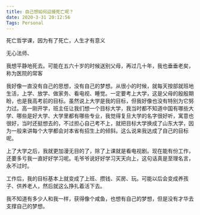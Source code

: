 ```yaml
---
title: 自己想如何迎接死亡呢？
date: 2020-3-31 20:12:56
Tags: Personal
---
```



死亡哲学课，因为有了死亡，人生才有意义

无心法师、

我想平静地死去。可能在五六十岁的时候送别父母，再过几十年，我也垂垂老矣，称为医院的常客



我好像一直没有自己的思想，没有自己的梦想。从很小的时候，就每天按部就班地生活，上学、放学、做家务、看电视、睡觉。一定要考上大学，这是父母的殷殷期盼，也是我高考前的目标。虽然说上大学是我的目标，但我好像也没有特别为它努力过。高一刚开学，班主任让我们想一个目标大学，我当时都不知道中国有哪些大学、哪些是好大学、大学里都有哪些专业，我觉得复旦大学的名字很好听，寓意也很好，当时还挺想去的，不过担心自己考不上，就把目标大学换成了山东大学，因为一般来讲每个大学都会对本省有招生上的倾斜。这么说来我达成了自己的目标呢。

上了大学之后，我就更加漫无目的了，除了上课就是看电视剧。现在能有份工作，还要多亏我一直好好学习呢。毛爷爷说好好学习天天向上，这句话真是至理名言，永不过时。

工作后，我的目标基本上就变成了上班、攒钱、买房、玩。可能以后会变成养孩子、供养老人，然后就这么挣扎着活下去。

我不知道有多少人和我一样，获得像个咸鱼，也想有自己的梦想，但是没有才华去支撑自己的梦想。